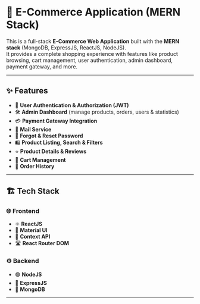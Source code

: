 # 🛒 E-Commerce Application (MERN Stack)

This is a full-stack **E-Commerce Web Application** built with the **MERN stack** (MongoDB, ExpressJS, ReactJS, NodeJS).  
It provides a complete shopping experience with features like product browsing, cart management, user authentication, admin dashboard, payment gateway, and more.

---

## ✨ Features

- 🔐 **User Authentication & Authorization (JWT)**
- 🛠️ **Admin Dashboard** (manage products, orders, users & statistics)
- 💳 **Payment Gateway Integration**
- 📧 **Mail Service**
- 🔑 **Forgot & Reset Password**
- 🛍️ **Product Listing, Search & Filters**
- ⭐ **Product Details & Reviews**
- 🛒 **Cart Management**
- 📜 **Order History**

---

## 🏗️ Tech Stack

### 🌐 Frontend
- ⚛️ **ReactJS**
- 🎨 **Material UI**
- 🔄 **Context API**
- 🛣️ **React Router DOM**

### ⚙️ Backend
- 🟢 **NodeJS**
- 🚀 **ExpressJS**
- 🍃 **MongoDB**

---
